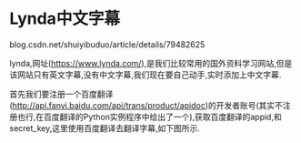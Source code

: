 # Lynda中文字幕





blog.csdn.net/shuiyibuduo/article/details/79482625







lynda,网址(https://www.lynda.com/),是我们比较常用的国外资料学习网站,但是该网站只有英文字幕,没有中文字幕,我们现在要自己动手,实时添加上中文字幕.

首先我们要注册一个百度翻译(http://api.fanyi.baidu.com/api/trans/product/apidoc)的开发者账号(其实不注册也行,在百度翻译的Python实例程序中给出了一个),获取百度翻译的appid,和secret_key,这里使用百度翻译去翻译字幕,如下图所示.




























